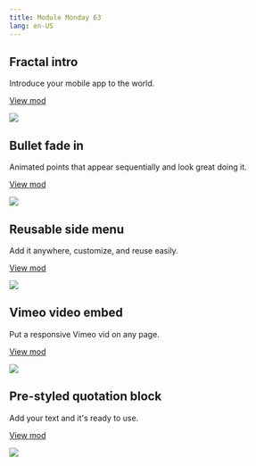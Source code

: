 ```yaml
---
title: Module Monday 63
lang: en-US
---
```


## Fractal intro

Introduce your mobile app to the world.

<a class="btn btn-sm" href="https://anymod.com/mod/fractal-intro-lloknl?preview=true">View mod</a>

<a href="https://anymod.com/mod/fractal-intro-lloknl?preview=true">
  <img src="https://res.cloudinary.com/component/image/upload/v1573269941/fractal-intro_jvauat.gif"/>
</a>

## Bullet fade in

Animated points that appear sequentially and look great doing it.

<a class="btn btn-sm" href="https://anymod.com/mod/fade-bullets-ormoao?preview=true">View mod</a>

<a href="https://anymod.com/mod/fade-bullets-ormoao?preview=true">
  <img src="https://res.cloudinary.com/component/image/upload/v1573269939/fade-bullets_ivx03c.gif"/>
</a>

## Reusable side menu

Add it anywhere, customize, and reuse easily.

<a class="btn btn-sm" href="https://anymod.com/mod/spectral-menu-balorl?preview=true&dark=true&lorem=true">View mod</a>

<a href="https://anymod.com/mod/spectral-menu-balorl?preview=true&dark=true&lorem=true">
  <img src="https://res.cloudinary.com/component/image/upload/v1573269941/sidemenu_p1tcdc.gif"/>
</a>

## Vimeo video embed

Put a responsive Vimeo vid on any page.

<a class="btn btn-sm" href="https://anymod.com/mod/vimeo-video-dmadd?preview=true&w=768">View mod</a>

<a href="https://anymod.com/mod/vimeo-video-dmadd?preview=true&w=768">
  <img src="https://res.cloudinary.com/component/image/upload/v1573269943/vimeo_pfc9qb.gif"/>
</a>

## Pre-styled quotation block

Add your text and it's ready to use.

<a class="btn btn-sm" href="https://anymod.com/mod/quotation-block-bkbmk">View mod</a>

<a href="https://anymod.com/mod/quotation-block-bkbmk">
  <img src="https://res.cloudinary.com/component/image/upload/v1573269938/quotation_iga7sb.png"/>
</a>
